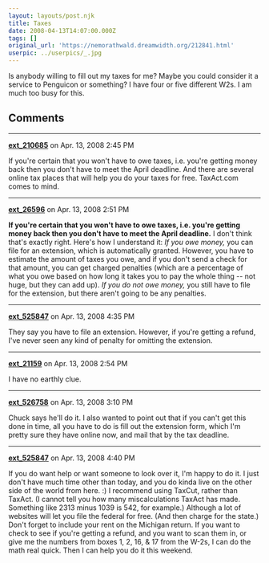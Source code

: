 ```yaml
---
layout: layouts/post.njk
title: Taxes
date: 2008-04-13T14:07:00.000Z
tags: []
original_url: 'https://nemorathwald.dreamwidth.org/212841.html'
userpic: ../userpics/_.jpg
---
```

Is anybody willing to fill out my taxes for me? Maybe you could consider it a service to Penguicon or something? I have four or five different W2s. I am much too busy for this.

## Comments

---

**[ext_210685](https://www.dreamwidth.org/users/ext_210685)** on Apr. 13, 2008 2:45 PM

If you're certain that you won't have to owe taxes, i.e. you're getting money back then you don't have to meet the April deadline. And there are several online tax places that will help you do your taxes for free. TaxAct.com comes to mind.

---

**[ext_26596](https://www.dreamwidth.org/users/ext_26596)** on Apr. 13, 2008 2:51 PM

**If you're certain that you won't have to owe taxes, i.e. you're getting money back then you don't have to meet the April deadline.** I don't think that's exactly right. Here's how I understand it: _If you owe money,_ you can file for an extension, which is automatically granted. However, you have to estimate the amount of taxes you owe, and if you don't send a check for that amount, you can get charged penalties (which are a percentage of what you owe based on how long it takes you to pay the whole thing -- not huge, but they can add up). _If you do not owe money,_ you still have to file for the extension, but there aren't going to be any penalties.

---

**[ext_525847](https://www.dreamwidth.org/users/ext_525847)** on Apr. 13, 2008 4:35 PM

They say you have to file an extension. However, if you're getting a refund, I've never seen any kind of penalty for omitting the extension.

---

**[ext_21159](https://www.dreamwidth.org/users/ext_21159)** on Apr. 13, 2008 2:54 PM

I have no earthly clue.

---

**[ext_526758](https://www.dreamwidth.org/users/ext_526758)** on Apr. 13, 2008 3:10 PM

Chuck says he'll do it. I also wanted to point out that if you can't get this done in time, all you have to do is fill out the extension form, which I'm pretty sure they have online now, and mail that by the tax deadline.

---

**[ext_525847](https://www.dreamwidth.org/users/ext_525847)** on Apr. 13, 2008 4:40 PM

If you do want help or want someone to look over it, I'm happy to do it. I just don't have much time other than today, and you do kinda live on the other side of the world from here. :) I recommend using TaxCut, rather than TaxAct. (I cannot tell you how many miscalculations TaxAct has made. Something like 2313 minus 1039 is 542, for example.) Although a lot of websites will let you file the federal for free. (And then charge for the state.) Don't forget to include your rent on the Michigan return. If you want to check to see if you're getting a refund, and you want to scan them in, or give me the numbers from boxes 1, 2, 16, & 17 from the W-2s, I can do the math real quick. Then I can help you do it this weekend.
